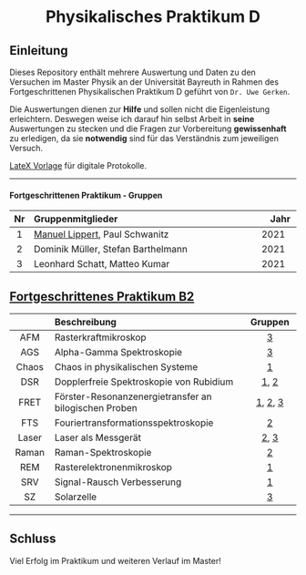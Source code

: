 <h1 align="center">Physikalisches Praktikum D</h1>

## Einleitung
Dieses Repository enthält mehrere Auswertung und Daten zu den Versuchen im Master Physik an der Universität Bayreuth in Rahmen des Fortgeschrittenen Physikalischen Praktikum D geführt von ``Dr. Uwe Gerken``.

Die Auswertungen dienen zur **Hilfe** und sollen nicht die Eigenleistung erleichtern. Deswegen weise ich darauf hin selbst Arbeit in **seine** Auswertungen zu stecken und die Fragen zur Vorbereitung **gewissenhaft** zu erledigen, da sie **notwendig** sind für das Verständnis zum jeweiligen Versuch.

[LateX Vorlage](https://github.com/Phi-Laboratorys/PPVorlage) für digitale Protokolle.

* * *

#### Fortgeschrittenen Praktikum - Gruppen

| Nr | Gruppenmitglieder  <img width=400/>                                                 | <img width=20/> Jahr <img width=20/>    |
|:--:|:------------------------------------------------------------------------------------|:---------:|
| 1  | [Manuel Lippert](https://github.com/ManeLippert), Paul Schwanitz                    |   2021    |
| 2  | Dominik Müller, Stefan Barthelmann                                                  |   2021    |
| 3  | Leonhard Schatt, Matteo Kumar                                                       |   2021    |

## [Fortgeschrittenes Praktikum B2](https://github.com/Phi-Laboratorys/PPB2)

| <img width=70/> | Beschreibung <img width=400/>                                               | <img width=20/> Gruppen <img width=20/> |
|:-------:|:------------------------------------------------------------------------------------|:-----------:|
| AFM     | Rasterkraftmikroskop                                                                | [3](https://github.com/Phi-Laboratorys/PPB2/blob/main/Versuch_AFM/Leo_Matteo/Versuch_AFM.pdf) |
| AGS     | Alpha-Gamma Spektroskopie                                                           | [3](https://github.com/Phi-Laboratorys/PPB2/blob/main/Versuch_AGS/Leo_Matteo/Versuch_AlphaGamma.pdf) |
| Chaos   | Chaos in physikalischen Systeme                                                     | [1](https://github.com/Phi-Laboratorys/PPB2/blob/main/Versuch_Chaos/Manuel_Paul/Versuch_Chaos.pdf) |
| DSR     | Dopplerfreie Spektroskopie von Rubidium                                             | [1](https://github.com/Phi-Laboratorys/PPB2/blob/main/Versuch_DSR/Manuel_Paul/Experiment_DSR.pdf), [2](https://github.com/Phi-Laboratorys/PPB2/blob/main/Versuch_DSR/Anna-Maria_Dominik/Master.pdf) |
| FRET    | Förster-Resonanzenergietransfer an bilogischen Proben                               | [1](https://github.com/Phi-Laboratorys/PPB2/blob/main/Versuch_FRET/Manuel_Paul/Versuch_FRET.pdf), [2](https://github.com/Phi-Laboratorys/PPB2/blob/main/Versuch_FRET/Anna-Maria_David_Dominik/Master.pdf), [3](https://github.com/Phi-Laboratorys/PPB2/blob/main/Versuch_FRET/Leo_Matteo/Versuch_FRET.pdf) |
| FTS     | Fouriertransformationsspektroskopie                                                 | [2](https://github.com/Phi-Laboratorys/PPB2/blob/main/Versuch_FTS/Anna-Maria_Dominik/Master.pdf) |
| Laser   | Laser als Messgerät                                                                 | [2](https://github.com/Phi-Laboratorys/PPB2/blob/main/Versuch_Laser/Anna-Maria_Dominik/Master.pdf), [3](https://github.com/Phi-Laboratorys/PPB2/blob/main/Versuch_Laser/Leo_Matteo/Versuch_Laser.pdf) |
| Raman   | Raman-Spektroskopie                                                                 | [2](https://github.com/Phi-Laboratorys/PPB2/blob/main/Versuch_Raman/Anna-Maria_Dominik/Master.pdf) |
| REM     | Rasterelektronenmikroskop                                                           | [1](https://github.com/Phi-Laboratorys/PPB2/blob/main/Versuch_REM/Manuel_Paul/Verbesserung_REM.pdf) |
| SRV     | Signal-Rausch Verbesserung                                                          | [1](https://github.com/Phi-Laboratorys/PPB2/blob/main/Versuch_SRV/Manuel_Paul/Versuch_SRV.pdf) |
| SZ      | Solarzelle                                                                          | [3](https://github.com/Phi-Laboratorys/PPB2/blob/main/Versuch_SZ/Leo_Matteo/Versuch_Solarzelle.pdf) |

* * *
## Schluss

Viel Erfolg im Praktikum und weiteren Verlauf im Master!
